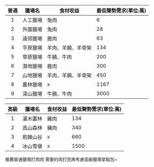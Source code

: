 

普通 | 獵場名 | 食材收益 |最低聲勢需求(單位:萬)
:----:|:----:|----|---
1|人工獵場|兔肉|6
2|外圍獵場|兔肉|28
3|遠郊獵場|鹿肉|63
4|平原獵場|羊肉、羊腩、羊骨架|134
5|草原獵場|牛腩、牛肉|200
6|濕地獵場|鹿肉|300
7|山地獵場|羊肉、羊腩、羊骨架|450
8|叢林獵場|x|1167
9|深山獵場|牛腩、牛肉|3000

高級 | 獵場名 | 食材收益 |最低聲勢需求(單位:萬)
:----:|:----:|----|---
1|灌木叢林|雞肉|134
2|高山森林|豬肉|340
3|荊棘山谷|x|660
4| 冰山雪嶺|x|1500

推薦普通獵場打肉肉
需要的肉打完再考慮高級獵場拿點包~
